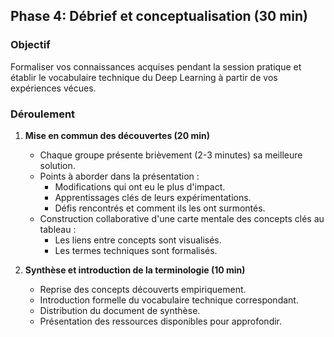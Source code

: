 ## Phase 4: Débrief et conceptualisation (30 min)

### Objectif
Formaliser vos connaissances acquises pendant la session pratique et établir le vocabulaire technique du Deep Learning à partir de vos expériences vécues.

### Déroulement

1.  **Mise en commun des découvertes (20 min)**
    * Chaque groupe présente brièvement (2-3 minutes) sa meilleure solution.
    * Points à aborder dans la présentation :
        * Modifications qui ont eu le plus d'impact.
        * Apprentissages clés de leurs expérimentations.
        * Défis rencontrés et comment ils les ont surmontés.
    * Construction collaborative d'une carte mentale des concepts clés au tableau :
        * Les liens entre concepts sont visualisés.
        * Les termes techniques sont formalisés.

2.  **Synthèse et introduction de la terminologie (10 min)**
    * Reprise des concepts découverts empiriquement.
    * Introduction formelle du vocabulaire technique correspondant.
    * Distribution du document de synthèse.
    * Présentation des ressources disponibles pour approfondir.
